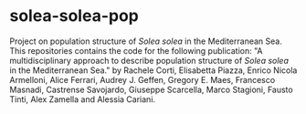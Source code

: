 # solea-solea-pop
Project on population structure of <i>Solea solea</i> in the Mediterranean Sea.
This repositories contains the code for the following publication: "A multidisciplinary approach to describe population structure of <i>Solea solea</i> in the Mediterranean Sea." by Rachele Corti, Elisabetta Piazza, Enrico Nicola Armelloni, Alice Ferrari, Audrey J. Geffen, Gregory E. Maes, Francesco Masnadi, Castrense Savojardo, Giuseppe Scarcella, Marco Stagioni, Fausto Tinti, Alex Zamella and Alessia Cariani.
